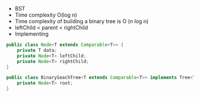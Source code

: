 - BST
- Time complexity O(log n)
- Time complexity of building a binary tree is O (n log n)
-  leftChild < parent < rightChild 
- Implementing
```Java
public class Node<T extends Comparable<T>> {
	private T data;
	private Node<T> leftChild;
	private Node<T> rightChild;
}
```
```Java
public class BinarySeachTree<T extends Comparable<T>> implements Tree<T> {
	private Node<T> root;
}
```